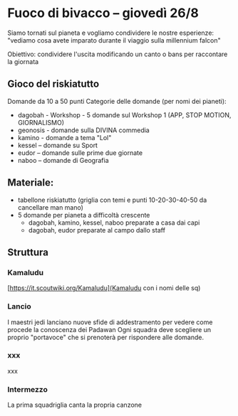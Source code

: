 # Fuoco di bivacco – giovedì 26/8

Siamo tornati sul pianeta e vogliamo condividere le nostre esperienze: "vediamo cosa avete imparato durante il viaggio sulla millennium falcon"

Obiettivo: condividere l'uscita modificando un canto o bans per raccontare la giornata

## Gioco del riskiatutto
Domande da 10 a 50 punti
Categorie delle domande (per nomi dei pianeti):
* dagobah - Workshop - 5 domande sul Workshop 1 (APP, STOP MOTION, GIORNALISMO)
* geonosis - domande sulla DIVINA commedia
* kamino  - domande a tema "Lol"
* kessel – domande su Sport
* eudor – domande sulle prime due giornate
* naboo – domande di Geografia

## Materiale:
* tabellone riskiatutto (griglia con temi e punti 10-20-30-40-50 da cancellare man mano)
* 5 domande per pianeta a difficoltà crescente
  * dagobah, kamino, kessel, naboo preparate a casa dai capi
  * dagobah, eudor preparate al campo dallo staff

## Struttura


### Kamaludu

[https://it.scoutwiki.org/Kamaludu](Kamaludu con i nomi delle sq)

### Lancio
I maestri jedi lanciano nuove sfide di addestramento per vedere come procede la conoscenza dei Padawan
Ogni squadra deve scegliere un proprio "portavoce" che si prenoterà per rispondere alle domande.

### xxx
xxx

### Intermezzo
La prima squadriglia canta la propria canzone
